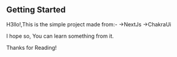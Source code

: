 
## Getting Started

H3llo!,This is the simple project made from:-
->NextJs
->ChakraUi

I hope so, You can learn something from it.

Thanks for Reading!